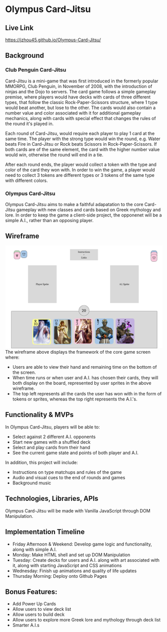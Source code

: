 # Olympus Card-Jitsu

## Live Link
https://jzhou45.github.io/Olympus-Card-Jitsu/

## Background
### Club Penguin Card-Jitsu
Card-Jitsu is a mini-game that was first introduced in the formerly popular MMORPG, Club Penguin, in November of 2008, with the introduction of ninjas and the Dojo to servers. The card game follows a simple gameplay premise, where players would have decks with cards of three different types, that follow the classic Rock-Paper-Scissors structure, where 1 type would beat another, but lose to the other. The cards would also contain a number value and color associated with it for additional gameplay mechanics, along with cards with special effect that changes the rules of the round it's played in.

Each round of Card-Jitsu, would require each player to play 1 card at the same time. The player with the strong type would win the round, e.g. Water beats Fire in Card-Jitsu or Rock beats Scissors in Rock-Paper-Scissors. If both cards are of the same element, the card with the higher number value would win, otherwise the round will end in a tie.

After each round ends, the player would collect a token with the type and color of the card they won with. In order to win the game, a player would need to collect 3 tokens are different types or 3 tokens of the same type with different colors.

### Olympus Card-Jitsu
Olympus Card-Jitsu aims to make a faithful adapatation to the core Card-Jitsu gameplay with new classes and cards based on Greek mythology and lore. In order to keep the game a client-side project, the opponenet will be a simple A.I., rather than an opposing player.

## Wireframe
![alt text](./wireframe.png)
The wireframe above displays the framework of the core game screen where:
  * Users are able to view their hand and remaining time on the bottom of the screen.
  * When time runs or when user and A.I. has chosen their cards, they will both display on the board, represented by user sprites in the above wireframe.
  * The top left represents all the cards the user has won with in the form of tokens or sprites, whereas the top right represents the A.I.'s.


## Functionality & MVPs
In Olympus Card-Jitsu, players will be able to:
  * Select against 2 different A.I. opponents
  * Start new games with a shuffled deck
  * Select and play cards from their hand
  * See the current game state and points of both player and A.I.
  
In addition, this project will include:
  * Instructions on type matchups and rules of the game
  * Audio and visual cues to the end of rounds and games
  * Background music
  

## Technologies, Libraries, APIs
Olympus Card-Jitsu will be made with Vanilla JavaScript through DOM Manipulation.

## Implementation Timeline
  * Friday Afternoon & Weekend: Develop game logic and functionality, along with simple A.I.
  * Monday: Make HTML shell and set up DOM Manipulation
  * Tuesday: Create decks for users and A.I. along with art associated with it, along with starting JavaScript and CSS animations
  * Wednesday: Finish up animations and quality of life updates
  * Thursday Morning: Deploy onto Github Pages

## Bonus Features:
  * Add Power Up Cards
  * Allow users to view deck list
  * Allow users to build deck
  * Allow users to explore more Greek lore and mythology through deck list
  * Smarter A.I.s
